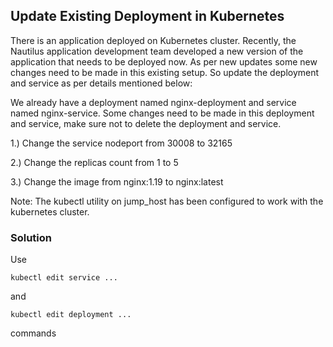 ## Update Existing Deployment in Kubernetes

There is an application deployed on Kubernetes cluster. Recently, the Nautilus application development team developed a new version of the application that needs to be deployed now. As per new updates some new changes need to be made in this existing setup. So update the deployment and service as per details mentioned below:


We already have a deployment named nginx-deployment and service named nginx-service. Some changes need to be made in this deployment and service, make sure not to delete the deployment and service.

1.) Change the service nodeport from 30008 to 32165

2.) Change the replicas count from 1 to 5

3.) Change the image from nginx:1.19 to nginx:latest

Note: The kubectl utility on jump_host has been configured to work with the kubernetes cluster.

### Solution
Use
```
kubectl edit service ...
```
and
```
kubectl edit deployment ...
```
commands